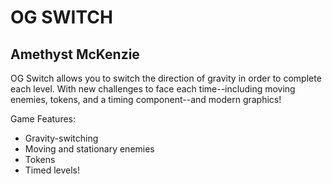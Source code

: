 # OG SWITCH
## Amethyst McKenzie

OG Switch allows you to switch the direction of gravity in order to complete each level.
With new challenges to face each time--including moving enemies, tokens, and a timing component--and modern graphics!

Game Features:
- Gravity-switching
- Moving and stationary enemies
- Tokens 
- Timed levels!
